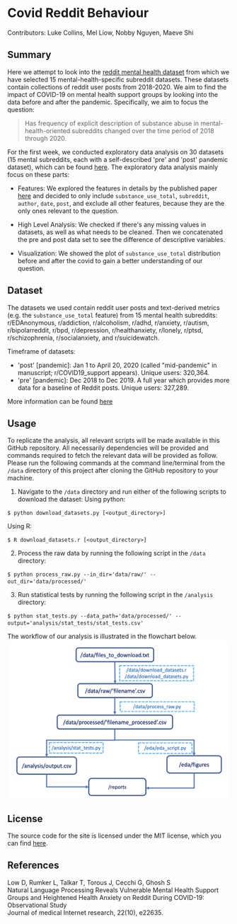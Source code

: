 # Covid Reddit Behaviour

Contributors: Luke Collins, Mel Liow, Nobby Nguyen, Maeve Shi

## Summary

Here we attempt to look into the [reddit mental health dataset](https://zenodo.org/record/3941387#.YZl5BC1h1QL) from which we have selected 15 mental-health-specific subreddit datasets. These datasets contain collections of reddit user posts from 2018-2020. We aim to find the impact of COVID-19 on mental health support groups by looking into the data before and after the pandemic. Specifically, we aim to focus the question:  

> Has frequency of explicit description of substance abuse in mental-health-oriented subreddits changed over the time period of 2018 through 2020.

For the first week, we conducted exploratory data analysis on 30 datasets (15 mental subreddits, each with a self-described 'pre' and 'post' pandemic dataset), which can be found [here](https://github.com/UBC-MDS/covid_reddit_behaviour/tree/eda/eda/subreddit). The exploratory data analysis mainly focus on these parts:

- Features: We explored the features in details by the published paper [here](https://www.jmir.org/2020/10/e22635/.) and decided to only include `substance_use_total`, `subreddit`, `author`, `date`, `post`, and exclude all other features, because they are the only ones relevant to the question. 

- High Level Analysis: We checked if there's any missing values in datasets, as well as what needs to be cleaned. Then we concatenated the pre and post data set to see the difference of descriptive variables.  

- Visualization: We showed the plot of `substance_use_total` distribution before and after the covid to gain a better understanding of our question. 


## Dataset

The datasets we used contain reddit user posts and text-derived metrics (e.g. the `substance_use_total` feature) from 15 mental health subreddits: r/EDAnonymous, r/addiction, r/alcoholism, r/adhd, r/anxiety, r/autism, r/bipolarreddit, r/bpd, r/depression, r/healthanxiety, r/lonely, r/ptsd, r/schizophrenia, r/socialanxiety, and r/suicidewatch.

Timeframe of datasets: 

- 'post' [pandemic]: Jan 1 to April 20, 2020 (called "mid-pandemic" in manuscript; r/COVID19_support appears). Unique users: 320,364. 
- 'pre' [pandemic]: Dec 2018 to Dec 2019. A full year which provides more data for a baseline of Reddit posts. Unique users: 327,289.

More information can be found [here](https://zenodo.org/record/3941387#.YZl5BC1h1QL)


## Usage
To replicate the analysis, all relevant scripts will be made available in this GitHub repository. All necessarily dependencies will be provided and commands required to fetch the relevant data will be provided as follow. Please run the following commands at the command line/terminal from the `/data` directory of this project after cloning the GitHub repository to your machine.

1. Navigate to the `/data` directory and run either of the following scripts to download the dataset:
Using python:
```console
$ python download_datasets.py [<output_directory>]
```

Using R:
```console
$ R download_datasets.r [<output_directory>]
```

2. Process the raw data by running the following script in the `/data` directory:
```console
$ python process_raw.py --in_dir='data/raw/' --out_dir='data/processed/'
```

3. Run statistical tests by running the following script in the `/analysis` directory:
```console
$ python stat_tests.py --data_path='data/processed/' --output='analysis/stat_tests/stat_tests.csv'
```
The workflow of our analysis is illustrated in the flowchart below.
![Flowchart](flowchart.png)

## License
The source code for the site is licensed under the MIT license, which you can find [here](https://github.com/UBC-MDS/covid_reddit_behaviour/blob/main/LICENSE).
## References
Low D, Rumker L, Talkar T, Torous J, Cecchi G, Ghosh S  
Natural Language Processing Reveals Vulnerable Mental Health Support Groups and Heightened Health Anxiety on Reddit During COVID-19: Observational Study  
Journal of medical Internet research, 22(10), e22635.
